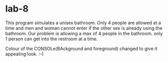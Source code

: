 lab-8
=====

This program simulates a unisex bathroom. 
Only 4 people are allowed at a time and men and woman cannot enter 
if the other sex is already using the bathroom. Our problem is 
allowing a max of 4 people in the bathroom. 
only 1 person can get into the restroom at a time.

Colour of the CONSOLe(BAckground and foreground) changed to give it appealing look. :-)
